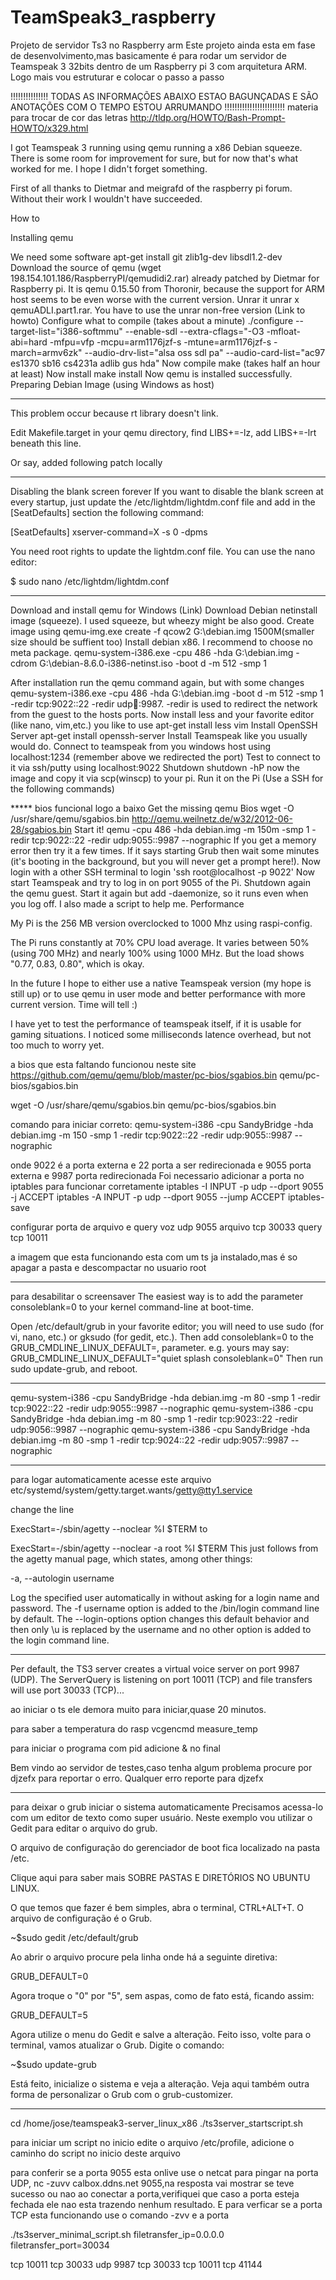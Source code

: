 # TeamSpeak3_raspberry
Projeto de servidor Ts3 no Raspberry arm
Este projeto ainda esta em fase de desenvolvimento,mas basicamente é para rodar um servidor de Teamspeak 3 32bits dentro de um Raspberry pi 3 com arquitetura ARM.
Logo mais vou estruturar e colocar o passo a passo

!!!!!!!!!!!!!!! TODAS AS INFORMAÇÕES ABAIXO ESTAO BAGUNÇADAS E SÃO ANOTAÇÕES COM O TEMPO ESTOU ARRUMANDO !!!!!!!!!!!!!!!!!!!!!!!!
materia para trocar de cor das letras http://tldp.org/HOWTO/Bash-Prompt-HOWTO/x329.html


I got Teamspeak 3 running using qemu running a x86 Debian squeeze. There is some room for improvement for sure, but for now that's what worked for me. I hope I didn't forget something.

First of all thanks to Dietmar and meigrafd of the raspberry pi forum. Without their work I wouldn't have succeeded.

How to

Installing qemu

We need some software apt-get install git zlib1g-dev libsdl1.2-dev
Download the source of qemu (wget 198.154.101.186/RaspberryPI/qemudidi2.rar) already patched by Dietmar for Raspberry pi. It is qemu 0.15.50 from Thoronir, because the support for ARM host seems to be even worse with the current version.
Unrar it unrar x qemuADLI.part1.rar. You have to use the unrar non-free version (Link to howto)
Configure what to compile (takes about a minute) ./configure --target-list="i386-softmmu" --enable-sdl --extra-cflags="-O3 -mfloat-abi=hard -mfpu=vfp -mcpu=arm1176jzf-s -mtune=arm1176jzf-s -march=armv6zk" --audio-drv-list="alsa oss sdl pa" --audio-card-list="ac97 es1370 sb16 cs4231a adlib gus hda"
Now compile make (takes half an hour at least)
Now install make install
Now qemu is installed successfully.
Preparing Debian Image (using Windows as host)

******************
This problem occur because rt library doesn't link.

Edit Makefile.target in your qemu directory, find LIBS+=-lz, add LIBS+=-lrt beneath this line.

Or say, added following patch locally
**************************************
Disabling the blank screen forever
If you want to disable the blank screen at every startup, just update the /etc/lightdm/lightdm.conf file and add in the [SeatDefaults] section the following command:

[SeatDefaults]
xserver-command=X -s 0 -dpms
 
You need root rights to update the lightdm.conf file. You can use the nano editor:

$ sudo nano /etc/lightdm/lightdm.conf
********************************************

Download and install qemu for Windows (Link)
Download Debian netinstall image (squeeze). I used squeeze, but wheezy might be also good.
Create image using qemu-img.exe create -f qcow2 G:\debian.img 1500M(smaller size should be suffient too)
Install debian x86. I recommend to choose no meta package. qemu-system-i386.exe -cpu 486 -hda G:\debian.img -cdrom G:\debian-8.6.0-i386-netinst.iso -boot d -m 512 -smp 1

After installation run the qemu command again, but with some changes qemu-system-i386.exe -cpu 486 -hda G:\debian.img -boot d -m 512 -smp 1 -redir tcp:9022::22 -redir udp:1234::9987. -redir is used to redirect the network from the guest to the hosts ports.
Now install less and your favorite editor (like nano, vim,etc.) you like to use apt-get install less vim
Install OpenSSH Server apt-get install openssh-server
Install Teamspeak like you usually would do.
Connect to teamspeak from you windows host using localhost:1234 (remember above we redirected the port)
Test to connect to it via ssh/putty using localhost:9022
Shutdown shutdown -hP now the image and copy it via scp(winscp) to your pi.
Run it on the Pi (Use a SSH for the following commands)

***** bios funcional logo a baixo Get the missing qemu Bios wget -O /usr/share/qemu/sgabios.bin http://qemu.weilnetz.de/w32/2012-06-28/sgabios.bin
Start it! qemu -cpu 486 -hda debian.img -m 150m -smp 1 -redir tcp:9022::22 -redir udp:9055::9987 --nographic
If you get a memory error then try it a few times.
If it says starting Grub then wait some minutes (it's booting in the background, but you will never get a prompt here!). Now login with a other SSH terminal to login 'ssh root@localhost -p 9022'
Now start Teamspeak and try to log in on port 9055 of the Pi.
Shutdown again the qemu guest.
Start it again but add -daemonize, so it runs even when you log off. I also made a script to help me.
Performance

My Pi is the 256 MB version overclocked to 1000 Mhz using raspi-config.

The Pi runs constantly at 70% CPU load average. It varies between 50% (using 700 MHz) and nearly 100% using 1000 MHz. But the load shows "0.77, 0.83, 0.80", which is okay.

In the future I hope to either use a native Teamspeak version (my hope is still up) or to use qemu in user mode and better performance with more current version. Time will tell :)

I have yet to test the performance of teamspeak itself, if it is usable for gaming situations. I noticed some milliseconds latence overhead, but not too much to worry yet.


a bios que esta faltando funcionou neste site
https://github.com/qemu/qemu/blob/master/pc-bios/sgabios.bin
qemu/pc-bios/sgabios.bin

wget -O /usr/share/qemu/sgabios.bin qemu/pc-bios/sgabios.bin

comando para iniciar correto:
qemu-system-i386 -cpu SandyBridge -hda debian.img -m 150 -smp 1 -redir tcp:9022::22 -redir udp:9055::9987 --nographic

onde 9022 é a porta externa e 22 porta a ser redirecionada
e 9055 porta externa e 9987 porta redirecionada
Foi necessario adicionar a porta no iptables para funcionar corretamente
iptables -I INPUT  -p udp --dport 9055 -j ACCEPT
iptables -A INPUT -p udp --dport 9055 --jump ACCEPT
iptables-save

configurar porta de arquivo e query
voz udp 9055
arquivo  tcp 30033
query tcp 10011

a imagem que esta funcionando esta com um ts ja instalado,mas é so apagar a pasta e descompactar no usuario root

***********
para desabilitar o screensaver
The easiest way is to add the parameter consoleblank=0 to your kernel command-line at boot-time.

Open /etc/default/grub in your favorite editor; you will need to use sudo (for vi, nano, etc.) or gksudo (for gedit, etc.).
Then add consoleblank=0 to the GRUB_CMDLINE_LINUX_DEFAULT=, parameter.
e.g. yours may say:
GRUB_CMDLINE_LINUX_DEFAULT="quiet splash consoleblank=0"
Then run sudo update-grub, and reboot.
************
qemu-system-i386 -cpu SandyBridge -hda debian.img -m 80 -smp 1 -redir tcp:9022::22 -redir udp:9055::9987 --nographic
qemu-system-i386 -cpu SandyBridge -hda debian.img -m 80 -smp 1 -redir tcp:9023::22 -redir udp:9056::9987 --nographic
qemu-system-i386 -cpu SandyBridge -hda debian.img -m 80 -smp 1 -redir tcp:9024::22 -redir udp:9057::9987 --nographic
******************************
para logar automaticamente
acesse este arquivo
etc/systemd/system/getty.target.wants/getty@tty1.service

change the line

  ExecStart=-/sbin/agetty --noclear %I $TERM
to

  ExecStart=-/sbin/agetty --noclear -a root %I $TERM
This just follows from the agetty manual page, which states, among other things:

-a, --autologin username

Log the specified user automatically in without asking for a login name and password. The -f username option is added to the /bin/login command line by default. The --login-options option changes this default behavior and then only \u is replaced by the username and no other option is added to the login command line.
*****************************
Per default, the TS3 server creates a virtual voice server on port 9987 (UDP). The ServerQuery is listening on port 10011 (TCP) and file transfers will use port 30033 (TCP)...

ao iniciar o ts ele demora muito para iniciar,quase 20 minutos.

para saber a temperatura do rasp
vcgencmd measure_temp

para iniciar o programa com pid adicione & no final


Bem vindo ao servidor de testes,caso tenha algum problema procure por djzefx para reportar o erro.
Qualquer erro reporte para djzefx


*********************************
para deixar o grub iniciar o sistema automaticamente
Precisamos acessa-lo com um editor de texto como super usuário. Neste exemplo vou utilizar o Gedit para editar o arquivo do grub.

O arquivo de configuração do gerenciador de boot fica localizado na pasta /etc.

Clique aqui para saber mais SOBRE PASTAS E DIRETÓRIOS NO UBUNTU LINUX. 

O que temos que fazer é bem simples, abra o terminal, CTRL+ALT+T. O arquivo de configuração é o Grub. 

~$sudo gedit /etc/default/grub

Ao abrir o arquivo procure pela linha onde há a seguinte diretiva:

GRUB_DEFAULT=0

Agora troque o "0" por "5", sem aspas, como de fato está, ficando assim:

GRUB_DEFAULT=5

Agora utilize o menu do Gedit e salve a alteração. Feito isso, volte para o terminal, vamos atualizar o Grub. Digite o comando:

~$sudo update-grub

Está feito, inicialize o sistema e veja a alteração.  Veja aqui também outra forma de personalizar o Grub com o grub-customizer.

**************************************

cd /home/jose/teamspeak3-server_linux_x86
./ts3server_startscript.sh

para iniciar um script no inicio edite o arquivo /etc/profile, adicione o caminho do script no inicio deste arquivo

para conferir se a porta 9055 esta onlive use o netcat para pingar na porta UDP, nc -zuvv calbox.ddns.net 9055,na resposta vai mostrar se teve sucesso ou nao ao conectar a porta,verifiquei que caso a porta esteja fechada ele nao esta trazendo nenhum resultado.
E para verficar se a porta TCP esta funcionando use o comando -zvv e a porta

./ts3server_minimal_script.sh filetransfer_ip=0.0.0.0 filetransfer_port=30034

tcp 10011
tcp 30033
udp 9987
tcp 30033
tcp 10011
tcp 41144
